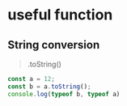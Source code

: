 # useful function
## String conversion
> .toString()
```typescript
const a = 12;
const b = a.toString();
console.log(typeof b, typeof a)
```

